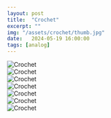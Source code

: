 ```yaml
---
layout: post
title:  "Crochet"
excerpt: ""
img: "/assets/crochet/thumb.jpg"
date:   2024-05-19 16:00:00
tags: [analog]
---
```


<div class="art">

  <div class="crochetpiece">
    <img src="/assets/crochet/red_and_pink.jpg" alt="Crochet" />
  </div>

  <div class="crochetpiece">
    <img src="/assets/crochet/colorful.jpg" alt="Crochet" />
  </div>

  <div class="crochetpiece">
    <img src="/assets/crochet/mandala_sunflower.jpg" alt="Crochet" />
  </div>

  <div class="crochetpiece">
    <img src="/assets/crochet/blue.jpg" alt="Crochet" />
  </div>

  <div class="crochetpiece">
    <img src="/assets/crochet/green_pick.jpg" alt="Crochet" />
  </div>

  <div class="crochetpiece">
    <img src="/assets/crochet/blue_white.jpg" alt="Crochet" />
  </div>

  <div class="crochetpiece">
    <img src="/assets/crochet/sky.jpg" alt="Crochet" />
  </div>

</div>
